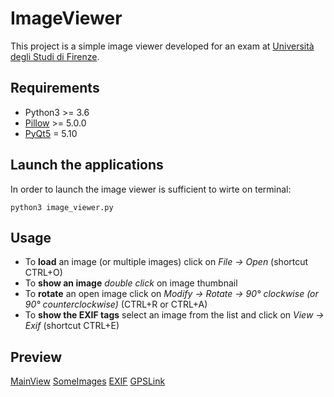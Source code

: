 # ImageViewer
This project is a simple image viewer developed for an exam at [Università degli Studi di Firenze](https://www.ingegneria.unifi.it/index.php).

## Requirements
* Python3 >= 3.6
* [Pillow](http://pillow.readthedocs.io/en/latest/index.html) >= 5.0.0
* [PyQt5](https://pypi.python.org/pypi/PyQt5) = 5.10

## Launch the applications
In order to launch the image viewer is sufficient to wirte on terminal:
```
python3 image_viewer.py
```

## Usage
* To **load** an image (or multiple images) click on *File -> Open* (shortcut CTRL+O)
* To **show an image** *double click* on image thumbnail
* To **rotate** an open image click on *Modify -> Rotate -> 90° clockwise (or 90° counterclockwise)* (CTRL+R or CTRL+A)
* To **show the EXIF tags** select an image from the list and click on *View -> Exif* (shortcut CTRL+E)

## Preview
[MainView](https://github.com/enry12/ImageViewer/tree/master/images_readme/MainView.png)
[SomeImages](https://github.com/enry12/ImageViewer/tree/master/images_readme/SomeImages.png)
[EXIF](https://github.com/enry12/ImageViewer/tree/master/images_readme/EXIF.png)
[GPSLink](https://github.com/enry12/ImageViewer/tree/master/images_readme/GPS.png)
